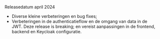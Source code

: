 Releasedatum april 2024

* Diverse kleine verbeteringen en bug fixes;
* Verbeteringen in de authenticatieflow en de omgang van data in de JWT. Deze release is breaking; en vereist aanpassingen in de frontend, backend en Keycloak configuratie.
